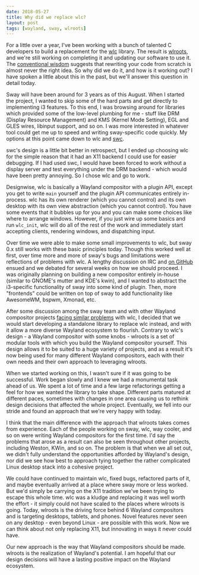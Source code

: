 ```yaml
---
date: 2018-05-27
title: Why did we replace wlc?
layout: post
tags: [wayland, sway, wlroots]
---
```


For a little over a year, I've been working with a bunch of talented C
developers to build a replacement for the [wlc](https://github.com/Cloudef/wlc)
library. The result is [wlroots](https://github.com/swaywm/wlroots), and we're
still working on completing it and updating our software to use it. The
[conventional
wisdom](https://www.joelonsoftware.com/2000/04/06/things-you-should-never-do-part-i/)
suggests that rewriting your code from scratch is almost never the right idea.
So why did we do it, and how is it working out? I have spoken a little about
this in the past, but we'll answer this question in detail today.

Sway will have been around for 3 years as of this August. When I started the
project, I wanted to skip some of the hard parts and get directly to
implementing i3 features. To this end, I was browsing around for libraries which
provided some of the low-level plumbing for me - stuff like DRM (Display
Resource Management) and KMS (Kernel Mode Setting), EGL and GLES wires, libinput
support, and so on. I was more interested in whatever tool could get me up to
speed and writing sway-specific code quickly. My options at this point came down
to wlc and [swc](https://github.com/michaelforney/swc).

swc's design is a little bit better in retrospect, but I ended up choosing wlc
for the simple reason that it had an X11 backend I could use for easier
debugging. If I had used swc, I would have been forced to work without a display
server and test everything under the DRM backend - which would have been pretty
annoying. So I chose wlc and go to work.

Designwise, wlc is basically a Wayland compositor with a plugin API, except you
get to write `main` yourself and the plugin API communicates entirely
in-process. wlc has its own renderer (which you cannot control) and its own
desktop with its own view abstraction (which you cannot control). You have some
events that it bubbles up for you and you can make some choices like where to
arrange windows.  However, if you just wire up some basics and run `wlc_init`,
wlc will do all of the rest of the work and immediately start accepting clients,
rendering windows, and dispatching input.

Over time we were able to make some small improvements to wlc, but sway 0.x
still works with these basic principles today. Though this worked well at first,
over time more and more of sway's bugs and limitations were reflections of
problems with wlc. A lengthy discussion on IRC and [on
GitHub](https://github.com/swaywm/sway/issues/1076) ensued and we debated for
several weeks on how we should proceed. I was originally planning on building a
new compositor entirely in-house (similar to GNOME's mutter and KDE's kwin), and
I wanted to abstract the i3-specific functionality of sway into some kind of
plugin. Then, more "frontends" could be written on top of sway to add
functionality like AwesomeWM, bspwm, Xmonad, etc.

After some discussion among the sway team and with other Wayland compositor
projects [facing similar
problems](https://github.com/way-cooler/way-cooler/issues/248) with wlc, I
decided that we would start developing a standalone library to replace wlc
instead, and with it allow a more diverse Wayland ecosystem to flourish.
Contrary to wlc's design - a Wayland compositor with some knobs - wlroots is a
set of modular tools with which you build the Wayland compositor yourself. This
design allows it to be suited to a huge variety of projects, and as a result
it's now being used for many different Wayland compositors, each with their own
needs and their own approach to leveraging wlroots.

When we started working on this, I wasn't sure if it was going to be successful.
Work began slowly and I knew we had a monumental task ahead of us. We spent a
lot of time and a few large refactorings getting a feel for how we wanted the
library to take shape. Different parts matured at different paces, sometimes
with changes in one area causing us to rethink design decisions that affected
the whole project. Eventually, we fell into our stride and found an approach
that we're very happy with today.

I think that the main difference with the approach that wlroots takes comes from
experience. Each of the people working on sway, wlc, way cooler, and so on were
writing Wayland compositors for the first time. I'd say the problems that arose
as a result can also be seen throughout other projects, including Weston, KWin,
and so on. The problem is that when we all set out, we didn't fully understand
the opportunities afforded by Wayland's design, nor did we see how best to
approach tying together the rather complicated Linux desktop stack into a
cohesive project.

We could have continued to maintain wlc, fixed bugs, refactored parts of it, and
maybe eventually arrived at a place where sway more or less worked. But we'd
simply be carrying on the X11 tradition we've been trying to escape this whole
time. wlc was a kludge and replacing it was well worth the effort - it simply
could not have scaled to the places where wlroots is going. Today, wlroots is
the driving force behind 6 Wayland compositors and is targeting desktops,
tablets, and phones. Novel features never seen on any desktop - even beyond
Linux - are possible with this work. Now we can think about not only replacing
X11, but innovating in ways it never could have.

Our new approach is the way that Wayland compositors should be made. wlroots is
the realization of Wayland's potential. I am hopeful that our design decisions
will have a lasting positive impact on the Wayland ecosystem.
